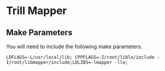 # Trill Mapper

## Make Parameters

You will need to include the following make parameters.

```
LDFLAGS=-L/usr/local/lib; CPPFLAGS=-I/root/liblo/include -I/root/libmapper/include;LDLIBS=-lmapper -llo;
```
